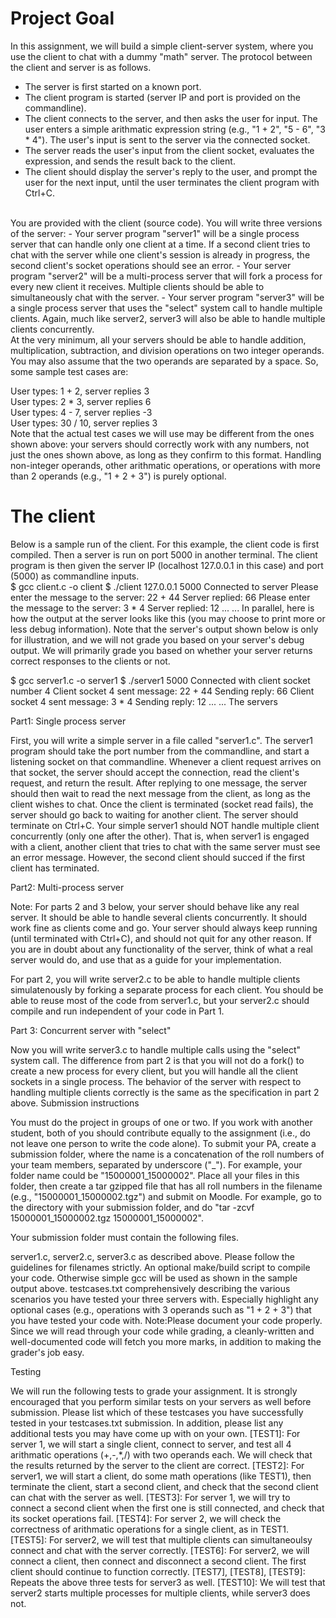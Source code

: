 # Project Goal

In this assignment, we will build a simple client-server system, where you use the client to chat with a dummy "math" server. The protocol between the client and server is as follows.

- The server is first started on a known port.
- The client program is started (server IP and port is provided on the commandline).
- The client connects to the server, and then asks the user for input. The user enters a simple arithmatic expression string (e.g., "1 + 2", "5 - 6", "3 * 4"). The user's input is sent to the server via the connected socket.
- The server reads the user's input from the client socket, evaluates the expression, and sends the result back to the client.
- The client should display the server's reply to the user, and prompt the user for the next input, until the user terminates the client program with Ctrl+C.
<br>
You are provided with the client (source code). You will write three versions of the server:
- Your server program "server1" will be a single process server that can handle only one client at a time. If a second client  tries to chat with the server while one client's session is already in progress, the second client's socket operations should see an error.
- Your server program "server2" will be a multi-process server that will fork a process for every new client it receives. Multiple clients should be able to simultaneously chat with the server.
- Your server program "server3" will be a single process server that uses the "select" system call to handle multiple clients. Again, much like server2, server3 will also be able to handle multiple clients concurrently.
<br>
At the very minimum, all your servers should be able to handle addition, multiplication, subtraction, and division operations on two integer operands. You may also assume that the two operands are separated by a space. So, some sample test cases are:

User types: 1 + 2, server replies 3 <br>
User types: 2 * 3, server replies 6 <br>
User types: 4 - 7, server replies -3 <br>
User types: 30 / 10, server replies 3 <br>
Note that the actual test cases we will use may be different from the ones shown above: your servers should correctly work with any numbers, not just the ones shown above, as long as they confirm to this format. Handling non-integer operands, other arithmatic operations, or operations with more than 2 operands (e.g., "1 + 2 + 3") is purely optional. <br>

# The client
Below is a sample run of the client. For this example, the client code is first compiled. Then a server is run on port 5000 in another terminal. The client program is then given the server IP (localhost 127.0.0.1 in this case) and port (5000) as commandline inputs. <br>
$ gcc client.c -o client
$ ./client 127.0.0.1 5000
Connected to server
Please enter the message to the server: 22 + 44
Server replied: 66
Please enter the message to the server: 3 * 4
Server replied: 12
...
...
In parallel, here is how the output at the server looks like this (you may choose to print more or less debug information). Note that the server's output shown below is only for illustration, and we will not grade you based on your server's debug output. We will primarily grade you based on whether your server returns correct responses to the clients or not.

$ gcc server1.c -o server1
$ ./server1 5000
Connected with client socket number 4
Client socket 4 sent message: 22 + 44
Sending reply: 66
Client socket 4 sent message: 3 * 4
Sending reply: 12
...
...
The servers

Part1: Single process server

First, you will write a simple server in a file called "server1.c". The server1 program should take the port number from the commandline, and start a listening socket on that commandline. Whenever a client request arrives on that socket, the server should accept the connection, read the client's request, and return the result. After replying to one message, the server should then wait to read the next message from the client, as long as the client wishes to chat. Once the client is terminated (socket read fails), the server should go back to waiting for another client. The server should terminate on Ctrl+C.
Your simple server1 should NOT handle multiple client concurrently (only one after the other). That is, when server1 is engaged with a client, another client that tries to chat with the same server must see an error message. However, the second client should succed if the first client has terminated.

Part2: Multi-process server

Note: For parts 2 and 3 below, your server should behave like any real server. It should be able to handle several clients concurrently. It should work fine as clients come and go. Your server should always keep running (until terminated with Ctrl+C), and should not quit for any other reason. If you are in doubt about any functionality of the server, think of what a real server would do, and use that as a guide for your implementation.

For part 2, you will write server2.c to be able to handle multiple clients simulatenously by forking a separate process for each client. You should be able to reuse most of the code from server1.c, but your server2.c should compile and run independent of your code in Part 1.

Part 3: Concurrent server with "select"

Now you will write server3.c to handle multiple calls using the "select" system call. The difference from part 2 is that you will not do a fork() to create a new process for every client, but you will handle all the client sockets in a single process. The behavior of the server with respect to handling multiple clients correctly is the same as the specification in part 2 above.
Submission instructions

You must do the project in groups of one or two. If you work with another student, both of you should contribute equally to the assignment (i.e., do not leave one person to write the code alone).
To submit your PA, create a submission folder, where the name is a concatenation of the roll numbers of your team members, separated by underscore ("_"). For example, your folder name could be "15000001_15000002". Place all your files in this folder, then create a tar gzipped file that has all roll numbers in the filename (e.g., "15000001_15000002.tgz") and submit on Moodle. For example, go to the directory with your submission folder, and do "tar -zcvf 15000001_15000002.tgz 15000001_15000002".

Your submission folder must contain the following files.

server1.c, server2.c, server3.c as described above. Please follow the guidelines for filenames strictly.
An optional make/build script to compile your code. Otherwise simple gcc will be used as shown in the sample output above.
testcases.txt comprehensively describing the various scenarios you have tested your three servers with. Especially highlight any optional cases (e.g., operations with 3 operands such as "1 + 2 + 3") that you have tested your code with.
Note:Please document your code properly. Since we will read through your code while grading, a cleanly-written and well-documented code will fetch you more marks, in addition to making the grader's job easy.

Testing

We will run the following tests to grade your assignment. It is strongly encouraged that you perform similar tests on your servers as well before submission. Please list which of these testcases you have successfully tested in your testcases.txt submission. In addition, please list any additional tests you may have come up with on your own.
[TEST1]: For server 1, we will start a single client, connect to server, and test all 4 arithmatic operations (+,-,*,/) with two operands each. We will check that the results returned by the server to the client are correct.
[TEST2]: For server1, we will start a client, do some math operations (like TEST1), then terminate the client, start a second client, and check that the second client can chat with the server as well.
[TEST3]: For server 1, we will try to connect a second client when the first one is still connected, and check that its socket operations fail.
[TEST4]: For server 2, we will check the correctness of arithmatic operations for a single client, as in TEST1.
[TEST5]: For server2, we will test that multiple clients can simultaneoulsy connect and chat with the server correctly.
[TEST6]: For server2, we will connect a client, then connect and disconnect a second client. The first client should continue to function correctly.
[TEST7], [TEST8], [TEST9]: Repeats the above three tests for server3 as well.
[TEST10]: We will test that server2 starts multiple processes for multiple clients, while server3 does not.
